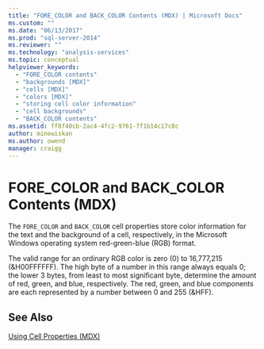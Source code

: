 ```yaml
---
title: "FORE_COLOR and BACK_COLOR Contents (MDX) | Microsoft Docs"
ms.custom: ""
ms.date: "06/13/2017"
ms.prod: "sql-server-2014"
ms.reviewer: ""
ms.technology: "analysis-services"
ms.topic: conceptual
helpviewer_keywords: 
  - "FORE_COLOR contents"
  - "backgrounds [MDX]"
  - "cells [MDX]"
  - "colors [MDX]"
  - "storing cell color information"
  - "cell backgrounds"
  - "BACK_COLOR contents"
ms.assetid: ff8f40cb-2ac4-4fc2-9761-7f1b14c17c8c
author: minewiskan
ms.author: owend
manager: craigg
---
```

# FORE_COLOR and BACK_COLOR Contents (MDX)
  The `FORE_COLOR` and `BACK_COLOR` cell properties store color information for the text and the background of a cell, respectively, in the Microsoft Windows operating system red-green-blue (RGB) format.  
  
 The valid range for an ordinary RGB color is zero (0) to 16,777,215 (&H00FFFFFF). The high byte of a number in this range always equals 0; the lower 3 bytes, from least to most significant byte, determine the amount of red, green, and blue, respectively. The red, green, and blue components are each represented by a number between 0 and 255 (&HFF).  
  
## See Also  
 [Using Cell Properties &#40;MDX&#41;](mdx-cell-properties-using-cell-properties.md)  
  
  
